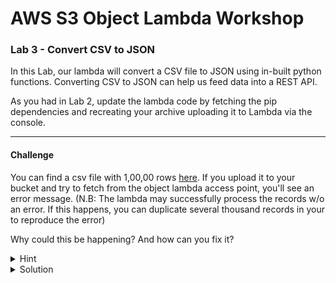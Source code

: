 # AWS S3 Object Lambda Workshop
### Lab 3 - Convert CSV to JSON

In this Lab, our lambda will convert a CSV file to JSON using in-built python functions. Converting CSV to JSON can help us feed data into a REST API.

As you had in Lab 2, update the lambda code by fetching the pip dependencies and recreating your archive uploading it to Lambda via the console.

***

#### Challenge

You can find a csv file with 1,00,00 rows [here](http://eforexcel.com/wp/wp-content/uploads/2017/07/10000-Sales-Records.zip).
If you upload it to your bucket and try to fetch from the object lambda access point, you'll see an error message. 
(N.B: The lambda may successfully process the records w/o an error. If this happens, you can duplicate several thousand records in your to reproduce the error)

Why could this be happening? And how can you fix it? 

<details><summary>Hint</summary>
<p>

By default, lambda has permissions to write out logs to Cloudwatch. 
Go to _Monitor_ tab in your lambda > Logs > View Logs in Cloudwatch. From there click on "Search Log Group" and you'd notice that log message *after* your lambda execution has concluded.

If you cannot see logs or get an error on the Cloudwatch console, you'd need to extend your lambda role. It should already have Cloudwatch log permissions but could be restricted on `Resources`, so change that to `*` so it has unfettered access to create and add logs.

</p>
</details>

<details>
<summary>Solution</summary>
<p>

Increase your lambda timeout to a  higher value ~ around 10 seconds should be enough for this challenge. 
You can do so by going to _Configuration_ tab > _General Configuration_ and change your timeout value. 

It is worth noting that S3 Object Lambdas are required to WriteGetObjectResponse within 60 seconds. ⏱️


</p>
</details>
